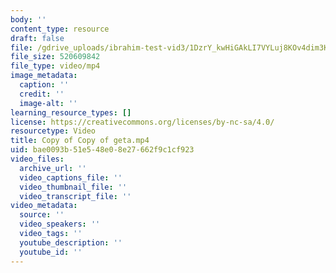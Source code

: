 ```yaml
---
body: ''
content_type: resource
draft: false
file: /gdrive_uploads/ibrahim-test-vid3/1DzrY_kwHiGAkLI7VYLuj8KOv4dim3Kle/copy-of-copy-of-geta.mp4
file_size: 520609842
file_type: video/mp4
image_metadata:
  caption: ''
  credit: ''
  image-alt: ''
learning_resource_types: []
license: https://creativecommons.org/licenses/by-nc-sa/4.0/
resourcetype: Video
title: Copy of Copy of geta.mp4
uid: bae0093b-51e5-48e0-8e27-662f9c1cf923
video_files:
  archive_url: ''
  video_captions_file: ''
  video_thumbnail_file: ''
  video_transcript_file: ''
video_metadata:
  source: ''
  video_speakers: ''
  video_tags: ''
  youtube_description: ''
  youtube_id: ''
---
```

